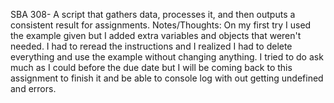 SBA 308- A script that gathers data, processes it, and then outputs a consistent result for assignments. 
Notes/Thoughts:
On my first try I used the example given but I added extra variables and objects that weren't needed. I had to reread the instructions and I realized I had to delete everything
and use the example without changing anything. I tried to do ask much as I could before the due date but I will be coming back to this assignment to finish it and be able to 
console log with out getting undefined and errors. 
